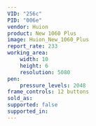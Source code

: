 ```yaml
---
VID: "256c"
PID: "006e"
vendor: Huion
product: New 1060 Plus
image: Huion_New_1060_Plus
report_rate: 233
working_area:
    width: 10
    height: 6
    resolution: 5080
pen:
    pressure_levels: 2048
frame_controls: 12 buttons
sold_as:
supported: false
supported_in:
---
```

